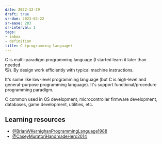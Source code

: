 ```yaml
---
date: 2022-12-29
draft: true
sr-due: 2023-03-22
sr-ease: 203
sr-interval: 1
tags:
- inbox
- definition
title: C (programming language)
---
```

   
C is multi-paradigm programming language (I started learn it later than needed   
😼). By design work efficiently with typical machine instructions.   
   
It\'s some like low-level programming language (but C is high-level and   
general-purpose programming language). It's support functional/procedure   
programming paradigm.   
   
C common used in OS development, microcontroller firmware development,   
databases, game development, utilities, etc.   
   
## Learning resources   
   
   
- [@BrianWKernighanProgrammingLanguage1988](./%40BrianWKernighanProgrammingLanguage1988.md)   
- [@CaseyMuratoriHandmadeHero2014](./%40CaseyMuratoriHandmadeHero2014.md)